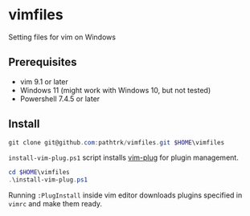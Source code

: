 # vimfiles
Setting files for vim on Windows

## Prerequisites

- vim 9.1 or later
- Windows 11 (might work with Windows 10, but not tested)
- Powershell 7.4.5 or later

## Install

```powershell
git clone git@github.com:pathtrk/vimfiles.git $HOME\vimfiles  
```

`install-vim-plug.ps1` script installs [vim-plug](https://github.com/junegunn/vim-plug) for plugin management.

```powershell
cd $HOME\vimfiles
.\install-vim-plug.ps1
```

Running `:PlugInstall` inside vim editor downloads plugins specified in `vimrc` and make them ready.
